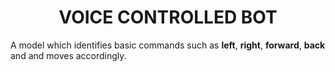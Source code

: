 <h1 align="center">VOICE CONTROLLED BOT</h1>
<p>A model which identifies basic commands such as <b>left</b>, <b>right</b>, <b>forward</b>, <b>back</b> and </stop> and moves accordingly.</p>
